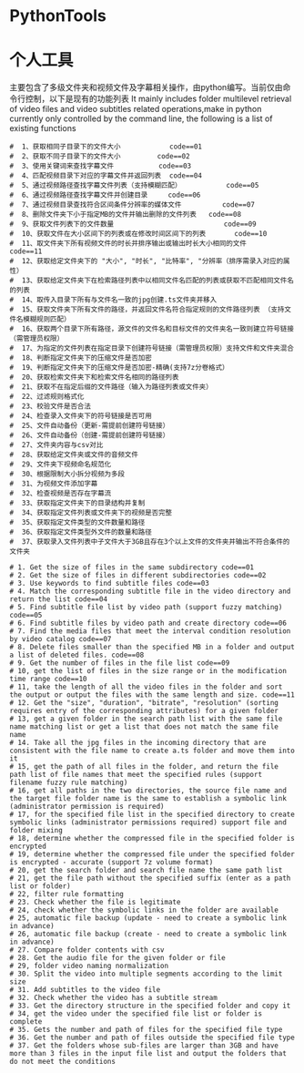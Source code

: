 # PythonTools
个人工具
=======


主要包含了多级文件夹和视频文件及字幕相关操作，由python编写。当前仅由命令行控制，以下是现有的功能列表
It mainly includes folder multilevel retrieval of video files and video subtitles related operations,make in python currently only controlled by the command line, 
the following is a list of existing functions

    #  1、获取相同子目录下的文件大小            code==01
    #  2、获取不同子目录下的文件大小         code==02
    #  3、使用关键词来查找字幕文件           code==03
    #  4、匹配视频目录下对应的字幕文件并返回列表  code==04
    #  5、通过视频路径查找字幕文件列表（支持模糊匹配）           code==05
    #  6、通过视频路径查找字幕文件并创建目录     code==06
    #  7、通过视频目录查找符合区间条件分辨率的媒体文件          code==07
    #  8、删除文件夹下小于指定MB的文件并输出删除的文件列表   code==08
    #  9、获取文件列表下的文件数量                           code==09
    #  10、获取文件在大小区间下的列表或在修改时间区间下的列表       code==10
    #  11、取文件夹下所有视频文件的时长并排序输出或输出时长大小相同的文件            code==11
    #  12、获取给定文件夹下的 "大小", "时长", "比特率", "分辨率（排序需录入对应的属性）
    #  13、获取给定文件夹下在检索路径列表中以相同文件名匹配的列表或获取不匹配相同文件名的列表
    #  14、取传入目录下所有与文件名一致的jpg创建.ts文件夹并移入
    #  15、获取文件夹下所有文件的路径，并返回文件名符合指定规则的文件路径列表 （支持文件名模糊规则匹配）
    #  16、获取两个目录下所有路径，源文件的文件名和目标文件的文件夹名一致则建立符号链接（需管理员权限）
    #  17、为指定的文件列表在指定目录下创建符号链接（需管理员权限）支持文件和文件夹混合
    #  18、判断指定文件夹下的压缩文件是否加密
    #  19、判断指定文件夹下的压缩文件是否加密-精确(支持7z分卷格式）
    #  20、获取检索文件夹下和检索文件名相同的路径列表
    #  21、获取不在指定后缀的文件路径（输入为路径列表或文件夹）
    #  22、过滤规则格式化
    #  23、校验文件是否合法
    #  24、检查录入文件夹下的符号链接是否可用
    #  25、文件自动备份（更新-需提前创建符号链接）
    #  26、文件自动备份（创建-需提前创建符号链接）
    #  27、文件夹内容与csv对比
    #  28、获取给定文件夹或文件的音频文件
    #  29、文件夹下视频命名规范化
    #  30、根据限制大小拆分视频为多段
    #  31、为视频文件添加字幕
    #  32、检查视频是否存在字幕流
    #  33、获取指定文件夹下的目录结构并复制
    #  34、获取指定文件列表或文件夹下的视频是否完整
    #  35、获取指定文件类型的文件数量和路径
    #  36、获取指定文件类型外文件的数量和路径
    #  37、获取录入文件列表中子文件大于3GB且存在3个以上文件的文件夹并输出不符合条件的文件夹
    
    # 1. Get the size of files in the same subdirectory code==01
    # 2. Get the size of files in different subdirectories code==02
    # 3. Use keywords to find subtitle files code==03
    # 4. Match the corresponding subtitle file in the video directory and return the list code==04
    # 5. Find subtitle file list by video path (support fuzzy matching) code==05
    # 6. Find subtitle files by video path and create directory code==06
    # 7. Find the media files that meet the interval condition resolution by video catalog code==07
    # 8. Delete files smaller than the specified MB in a folder and output a list of deleted files. code==08
    # 9. Get the number of files in the file list code==09
    # 10, get the list of files in the size range or in the modification time range code==10
    # 11, take the length of all the video files in the folder and sort the output or output the files with the same length and size. code==11
    # 12. Get the "size", "duration", "bitrate", "resolution" (sorting requires entry of the corresponding attributes) for a given folder
    # 13, get a given folder in the search path list with the same file name matching list or get a list that does not match the same file name
    # 14. Take all the jpg files in the incoming directory that are consistent with the file name to create a.ts folder and move them into it
    # 15, get the path of all files in the folder, and return the file path list of file names that meet the specified rules (support filename fuzzy rule matching)
    # 16, get all paths in the two directories, the source file name and the target file folder name is the same to establish a symbolic link (administrator permission is required)
    # 17, for the specified file list in the specified directory to create symbolic links (administrator permissions required) support file and folder mixing
    # 18, determine whether the compressed file in the specified folder is encrypted
    # 19, determine whether the compressed file under the specified folder is encrypted - accurate (support 7z volume format)
    # 20, get the search folder and search file name the same path list
    # 21, get the file path without the specified suffix (enter as a path list or folder)
    # 22, filter rule formatting
    # 23. Check whether the file is legitimate
    # 24, check whether the symbolic links in the folder are available
    # 25, automatic file backup (update - need to create a symbolic link in advance)
    # 26, automatic file backup (create - need to create a symbolic link in advance)
    # 27. Compare folder contents with csv
    # 28. Get the audio file for the given folder or file
    # 29, folder video naming normalization
    # 30. Split the video into multiple segments according to the limit size
    # 31. Add subtitles to the video file
    # 32. Check whether the video has a subtitle stream
    # 33. Get the directory structure in the specified folder and copy it
    # 34, get the video under the specified file list or folder is complete
    # 35. Gets the number and path of files for the specified file type
    # 36. Get the number and path of files outside the specified file type
    # 37. Get the folders whose sub-files are larger than 3GB and have more than 3 files in the input file list and output the folders that do not meet the conditions
  
